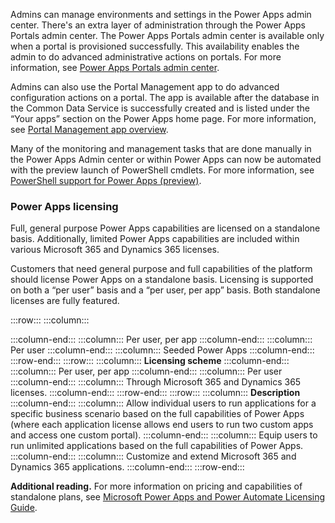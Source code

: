 Admins can manage environments and settings in the Power Apps admin center. There's an extra layer of administration through the Power Apps Portals admin center. The Power Apps Portals admin center is available only when a portal is provisioned successfully. This availability enables the admin to do advanced administrative actions on portals. For more information, see [Power Apps Portals admin center](https://docs.microsoft.com/powerapps/maker/portals/admin/admin-overview?azure-portal=true).

Admins can also use the Portal Management app to do advanced configuration actions on a portal. The app is available after the database in the Common Data Service is successfully created and is listed under the “Your apps” section on the Power Apps home page. For more information, see [Portal Management app overview](https://docs.microsoft.com/powerapps/maker/portals/configure/configure-portal?azure-portal=true).

Many of the monitoring and management tasks that are done manually in the Power Apps Admin center or within Power Apps can now be automated with the preview launch of PowerShell cmdlets. For more information, see [PowerShell support for Power Apps (preview)](https://docs.microsoft.com/power-platform/admin/powerapps-powershell?azure-portal=true).

### Power Apps licensing

Full, general purpose Power Apps capabilities are licensed on a standalone basis. Additionally, limited Power Apps capabilities are included within various Microsoft 365 and Dynamics 365 licenses.

Customers that need general purpose and full capabilities of the platform should license Power Apps on a standalone basis. Licensing is supported on both a “per user” basis and a “per user, per app” basis. Both standalone licenses are fully featured.

:::row:::
  :::column:::
    
  :::column-end:::
  :::column:::
    Per user, per app
  :::column-end:::
  :::column:::
    Per user
  :::column-end:::
  :::column:::
    Seeded Power Apps
  :::column-end:::
:::row-end:::
:::row:::
  :::column:::
    **Licensing scheme**
  :::column-end:::
  :::column:::
    Per user, per app
  :::column-end:::
  :::column:::
    Per user
  :::column-end:::
  :::column:::
    Through Microsoft 365 and Dynamics 365 licenses.
  :::column-end:::
:::row-end:::
:::row:::
  :::column:::
    **Description**
  :::column-end:::
  :::column:::
    Allow individual users to run applications for a specific business scenario based on the full capabilities of Power Apps (where each application license allows end users to run two custom apps and access one custom portal).
  :::column-end:::
  :::column:::
    Equip users to run unlimited applications based on the full capabilities of Power Apps.
  :::column-end:::
  :::column:::
    Customize and extend Microsoft 365 and Dynamics 365 applications.
  :::column-end:::
:::row-end:::


**Additional reading.** For more information on pricing and capabilities of standalone plans, see [Microsoft Power Apps and Power Automate Licensing Guide](https://go.microsoft.com/fwlink/?linkid=2085130?azure-portal=true).
